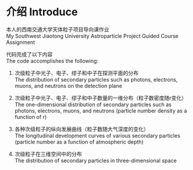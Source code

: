 # 介绍 Introduce

本人的西南交通大学天体粒子项目导向课作业  
My Southwest Jiaotong University Astroparticle Project Guided Course Assignment

代码完成了以下内容  
The code accomplishes the following:

1. 次级粒子中光子、电子、缪子和中子在探测平面的分布  
    The distribution of secondary particles such as photons, electrons, muons, and neutrons on the detection plane

2. 次级粒子中光子、电子、缪子和中子数量的一维分布（粒子数密度随r变化）  
    The one-dimensional distribution of secondary particles such as photons, electrons, muons, and neutrons (particle number density as a function of r)

3. 各种次级粒子的纵向发展曲线（粒子数随大气深度的变化）  
    The longitudinal development curves of various secondary particles (particle number as a function of atmospheric depth)

4. 次级粒子在三维空间中的分布  
    The distribution of secondary particles in three-dimensional space
